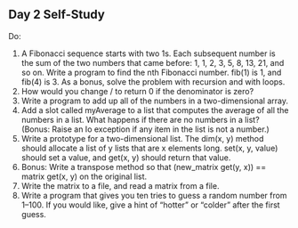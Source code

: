 ## Day 2 Self-Study

Do:

1. A Fibonacci sequence starts with two 1s. Each subsequent number is the sum of the two numbers that came before: 1, 1, 2, 3, 5, 8, 13, 21, and so on. Write a program to find the nth Fibonacci number. fib(1) is 1, and fib(4) is 3. As a bonus, solve the problem with recursion and with loops.
2. How would you change / to return 0 if the denominator is zero?
3. Write a program to add up all of the numbers in a two-dimensional
array.
4. Add a slot called myAverage to a list that computes the average of all the numbers in a list. What happens if there are no numbers in a list? (Bonus: Raise an Io exception if any item in the list is not a number.)
5. Write a prototype for a two-dimensional list. The dim(x, y) method should allocate a list of y lists that are x elements long. set(x, y, value) should set a value, and get(x, y) should return that value.
6. Bonus: Write a transpose method so that (new_matrix get(y, x)) == matrix get(x, y) on the original list.
7. Write the matrix to a file, and read a matrix from a file.
8. Write a program that gives you ten tries to guess a random number from 1–100. If you would like, give a hint of “hotter” or “colder” after the first guess.

